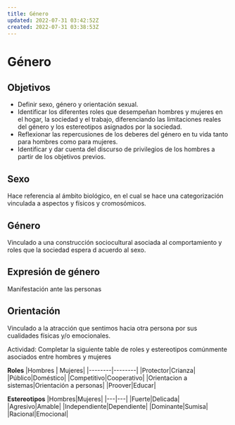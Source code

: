 ```yaml
---
title: Género
updated: 2022-07-31 03:42:52Z
created: 2022-07-31 03:38:53Z
---
```


# Género
## Objetivos
- Definir sexo, género y orientación sexual.
- Identificar los diferentes roles que desempeñan hombres y mujeres en el hogar, la sociedad y el trabajo, diferenciando las limitaciones reales del género y los estereotipos asignados por la sociedad.
- Reflexionar las repercusiones de los deberes del género en tu vida tanto para hombres como para mujeres.
- Identificar y dar cuenta del discurso de privilegios de los hombres a partir de los objetivos previos.

## Sexo
Hace referencia al ámbito biológico, en el cual se hace una categorización vinculada a aspectos y físicos y  cromosómicos.

## Género
Vinculado a una construcción sociocultural asociada al comportamiento y roles que la sociedad espera d acuerdo al sexo.

## Expresión de género
Manifestación ante las personas

## Orientación
Vinculado a la atracción que sentimos hacia otra persona por sus cualidades físicas y/o emocionales.

Actividad: Completar la siguiente table de roles y estereotipos comúnmente asociados entre hombres y mujeres

**Roles**
|Hombres | Mujeres|
|--------|--------|
|Protector|Crianza|
|Público|Doméstico|
|Competitivo|Cooperativo|
|Orientacion a sistemas|Orientación a personas|
|Proover|Educar|

**Estereotipos**
|Hombres|Mujeres|
|---|---|
|Fuerte|Delicada|
|Agresivo|Amable|
|Independiente|Dependiente|
|Dominante|Sumisa|
|Racional|Emocional|